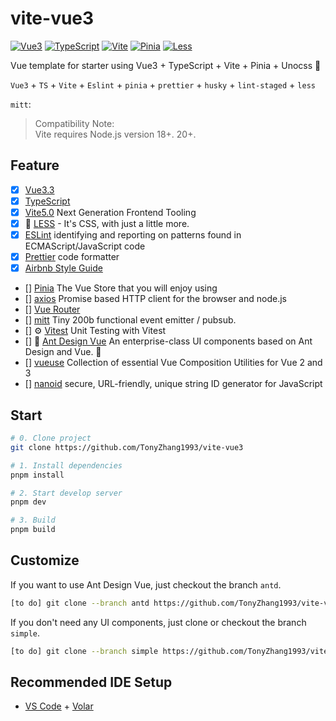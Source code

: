 # vite-vue3

[![Vue3](https://img.shields.io/badge/Framework-Vue3-42b883)](https://vuejs.org/)
[![TypeScript](https://img.shields.io/badge/Language-TypeScript-blue)](https://www.typescriptlang.org/)
[![Vite](https://img.shields.io/badge/Develop-Vite-747bff)](https://vitejs.dev)
[![Pinia](https://img.shields.io/badge/Store-Pinia-f7d336)](https://pinia.vuejs.org)
[![Less](https://img.shields.io/badge/CSS-Less-172f51)](https://uno.antfu.me/)

Vue template for starter using Vue3 + TypeScript + Vite + Pinia + Unocss 🚀


`Vue3` + `TS` + `Vite` + `Eslint` +  `pinia` + `prettier` + `husky` + `lint-staged` + `less`

`mitt`: 

> Compatibility Note: <br>
Vite requires Node.js version 18+. 20+. 



## Feature

-   [x] [Vue3.3](https://vuejs.org/)
-   [x] [TypeScript](https://www.typescriptlang.org/)
-   [x] [Vite5.0](https://vitejs.dev/) Next Generation Frontend Tooling
-   [x] 🎨 [LESS](https://lesscss.org/) - It's CSS, with just a little more.
-   [x] [ESLint](https://eslint.org/) identifying and reporting on patterns found in ECMAScript/JavaScript code
-   [x] [Prettier](https://prettier.io/) code formatter
-   [x] [Airbnb Style Guide](https://github.com/airbnb/javascript)
-   [] [Pinia](https://pinia.vuejs.org/) The Vue Store that you will enjoy using
-   [] [axios](https://github.com/axios/axios) Promise based HTTP client for the browser and node.js
-   [] [Vue Router](https://github.com/vuejs/router)
-   [] [mitt](https://github.com/developit/mitt) Tiny 200b functional event emitter / pubsub.
-   [] ⚙️ [Vitest](https://github.com/vitest-dev/vitest) Unit Testing with Vitest
-   [] 🌈 [Ant Design Vue](https://github.com/vueComponent/ant-design-vue) An enterprise-class UI components based on Ant Design and Vue. 🐜
-   [] [vueuse](https://github.com/vueuse/vueuse) Collection of essential Vue Composition Utilities for Vue 2 and 3
-   [] [nanoid](https://github.com/ai/nanoid#readme) secure, URL-friendly, unique string ID generator for JavaScript


## Start

```bash
# 0. Clone project
git clone https://github.com/TonyZhang1993/vite-vue3

# 1. Install dependencies
pnpm install

# 2. Start develop server
pnpm dev

# 3. Build
pnpm build
```

## Customize

If you want to use Ant Design Vue, just checkout the branch `antd`.

```bash
[to do] git clone --branch antd https://github.com/TonyZhang1993/vite-vue3
```

If you don't need any UI components, just clone or checkout the branch `simple`.

```bash
[to do] git clone --branch simple https://github.com/TonyZhang1993/vite-vue3
```

## Recommended IDE Setup

-   [VS Code](https://code.visualstudio.com/) + [Volar](https://marketplace.visualstudio.com/items?itemName=Vue.volar)

